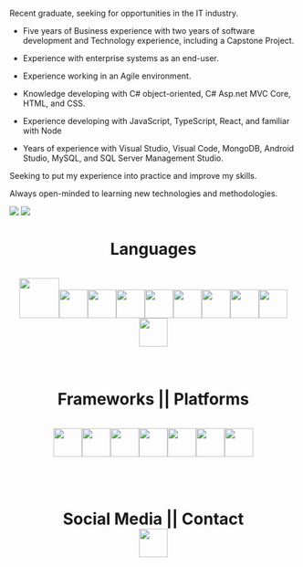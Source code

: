 
<link rel="stylesheet" href="https://cdn.jsdelivr.net/gh/devicons/devicon@v2.15.1/devicon.min.css">

Recent graduate, seeking for opportunities in the IT industry. 

- Five years of Business experience with two years of software development and Technology experience, including a Capstone Project.

- Experience with enterprise systems as an end-user.

- Experience working in an Agile environment.

- Knowledge developing with C# object-oriented, C# Asp.net MVC Core, HTML, and CSS.

- Experience developing with JavaScript, TypeScript, React, and familiar with Node

- Years of experience with Visual Studio, Visual Code, MongoDB, Android Studio, MySQL, and SQL Server Management Studio.

Seeking to put my experience into practice and improve my skills.

Always open-minded to learning new technologies and methodologies.

<img src="https://github-readme-stats.vercel.app/api/top-langs?username=robysondepaula&&layout=compact"/>

<img src="https://github-readme-streak-stats.herokuapp.com/?user=robysondepaula"/>

<h1 align="center">
 Languages

<div style="display: inline_block;" align="center"><br>
<img height=70 src="https://cdn.jsdelivr.net/gh/devicons/devicon/icons/html5/html5-original-wordmark.svg" /><img height=50 src="https://cdn.jsdelivr.net/gh/devicons/devicon/icons/css3/css3-original.svg" /><img height=50 src="https://cdn.jsdelivr.net/gh/devicons/devicon/icons/bootstrap/bootstrap-original-wordmark.svg" /><img height=50 src="https://cdn.jsdelivr.net/gh/devicons/devicon/icons/javascript/javascript-original.svg" /><img height =50 src="https://cdn.jsdelivr.net/gh/devicons/devicon/icons/react/react-original-wordmark.svg" /><img height=50 src="https://cdn.jsdelivr.net/gh/devicons/devicon/icons/angularjs/angularjs-original-wordmark.svg" /><img height=50 src="https://cdn.jsdelivr.net/gh/devicons/devicon/icons/typescript/typescript-original.svg" /><img height=50 src="https://cdn.jsdelivr.net/gh/devicons/devicon/icons/csharp/csharp-original.svg" /><img height=50 src="https://cdn.jsdelivr.net/gh/devicons/devicon/icons/dotnetcore/dotnetcore-original.svg" /><img height=50 src="https://cdn.jsdelivr.net/gh/devicons/devicon/icons/dot-net/dot-net-plain-wordmark.svg" />
</div>  
</h1>
<br>
          
<h1 align="center">
 Frameworks || Platforms
<div style="display: inline_block;" align="center"><br>      
<img height=50 src="https://cdn.jsdelivr.net/gh/devicons/devicon/icons/github/github-original.svg"/><img height=50 src="https://cdn.jsdelivr.net/gh/devicons/devicon/icons/bitbucket/bitbucket-original-wordmark.svg" /><img height=50 src="https://cdn.jsdelivr.net/gh/devicons/devicon/icons/mysql/mysql-plain-wordmark.svg" /><img height=50 src="https://cdn.jsdelivr.net/gh/devicons/devicon/icons/mongodb/mongodb-plain-wordmark.svg" /><img height=50 src="https://cdn.jsdelivr.net/gh/devicons/devicon/icons/visualstudio/visualstudio-plain-wordmark.svg" /><img height=50 src="https://cdn.jsdelivr.net/gh/devicons/devicon/icons/vscode/vscode-original-wordmark.svg" /><img height=50 src="https://cdn.jsdelivr.net/gh/devicons/devicon/icons/selenium/selenium-original.svg" />
</div>
</h1>
<br><br>
          
<h1 align="center">
Social Media || Contact
<div style="display: inline_block;"  align="center">         
<a href="https://www.linkedin.com/in/robysondepaula/">
    <img height="50" src="https://cdn2.iconfinder.com/data/icons/social-icon-3/512/social_style_3_in-306.png"/>
</a>
</h1>
</div>
